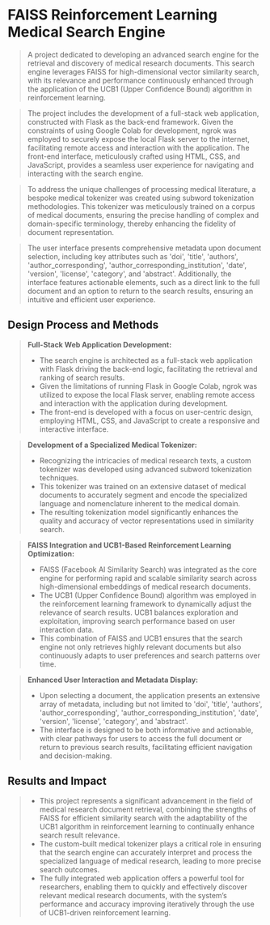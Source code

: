 # FAISS Reinforcement Learning Medical Search Engine  
> A project dedicated to developing an advanced search engine for the retrieval and discovery of medical research documents. This search engine leverages FAISS for high-dimensional vector similarity search, with its relevance and performance continuously enhanced through the application of the UCB1 (Upper Confidence Bound) algorithm in reinforcement learning.

> The project includes the development of a full-stack web application, constructed with Flask as the back-end framework. Given the constraints of using Google Colab for development, ngrok was employed to securely expose the local Flask server to the internet, facilitating remote access and interaction with the application. The front-end interface, meticulously crafted using HTML, CSS, and JavaScript, provides a seamless user experience for navigating and interacting with the search engine.

> To address the unique challenges of processing medical literature, a bespoke medical tokenizer was created using subword tokenization methodologies. This tokenizer was meticulously trained on a corpus of medical documents, ensuring the precise handling of complex and domain-specific terminology, thereby enhancing the fidelity of document representation.

> The user interface presents comprehensive metadata upon document selection, including key attributes such as 'doi', 'title', 'authors', 'author_corresponding', 'author_corresponding_institution', 'date', 'version', 'license', 'category', and 'abstract'. Additionally, the interface features actionable elements, such as a direct link to the full document and an option to return to the search results, ensuring an intuitive and efficient user experience.

## Design Process and Methods  
> **Full-Stack Web Application Development:**  
> - The search engine is architected as a full-stack web application with Flask driving the back-end logic, facilitating the retrieval and ranking of search results.  
> - Given the limitations of running Flask in Google Colab, ngrok was utilized to expose the local Flask server, enabling remote access and interaction with the application during development.  
> - The front-end is developed with a focus on user-centric design, employing HTML, CSS, and JavaScript to create a responsive and interactive interface.

> **Development of a Specialized Medical Tokenizer:**  
> - Recognizing the intricacies of medical research texts, a custom tokenizer was developed using advanced subword tokenization techniques.  
> - This tokenizer was trained on an extensive dataset of medical documents to accurately segment and encode the specialized language and nomenclature inherent to the medical domain.  
> - The resulting tokenization model significantly enhances the quality and accuracy of vector representations used in similarity search.

> **FAISS Integration and UCB1-Based Reinforcement Learning Optimization:**  
> - FAISS (Facebook AI Similarity Search) was integrated as the core engine for performing rapid and scalable similarity search across high-dimensional embeddings of medical research documents.  
> - The UCB1 (Upper Confidence Bound) algorithm was employed in the reinforcement learning framework to dynamically adjust the relevance of search results. UCB1 balances exploration and exploitation, improving search performance based on user interaction data.  
> - This combination of FAISS and UCB1 ensures that the search engine not only retrieves highly relevant documents but also continuously adapts to user preferences and search patterns over time.

> **Enhanced User Interaction and Metadata Display:**  
> - Upon selecting a document, the application presents an extensive array of metadata, including but not limited to 'doi', 'title', 'authors', 'author_corresponding', 'author_corresponding_institution', 'date', 'version', 'license', 'category', and 'abstract'.  
> - The interface is designed to be both informative and actionable, with clear pathways for users to access the full document or return to previous search results, facilitating efficient navigation and decision-making.

## Results and Impact  
> - This project represents a significant advancement in the field of medical research document retrieval, combining the strengths of FAISS for efficient similarity search with the adaptability of the UCB1 algorithm in reinforcement learning to continually enhance search result relevance.  
> - The custom-built medical tokenizer plays a critical role in ensuring that the search engine can accurately interpret and process the specialized language of medical research, leading to more precise search outcomes.  
> - The fully integrated web application offers a powerful tool for researchers, enabling them to quickly and effectively discover relevant medical research documents, with the system’s performance and accuracy improving iteratively through the use of UCB1-driven reinforcement learning.
